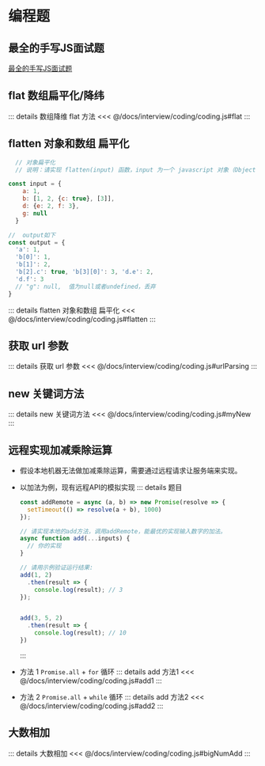 # 编程题
## 最全的手写JS面试题

[最全的手写JS面试题](https://juejin.cn/post/6968713283884974088#heading-2)


## flat 数组扁平化/降纬
::: details 数组降维 flat 方法
<<< @/docs/interview/coding/coding.js#flat
:::

## flatten 对象和数组 扁平化
```javascript
  // 对象扁平化
  // 说明：请实现 flatten(input) 函数，input 为一个 javascript 对象（Object 或者 Array），返回值为扁平化后的结果。

const input = {
    a: 1,
    b: [1, 2, {c: true}, [3]],
    d: {e: 2, f: 3},
    g: null
  }

//  output如下
const output = {
  'a': 1,
  'b[0]': 1,
  'b[1]': 2,
  'b[2].c': true, 'b[3][0]': 3, 'd.e': 2,
  'd.f': 3
  // "g": null,  值为null或者undefined，丢弃
}
```
::: details flatten 对象和数组 扁平化
<<< @/docs/interview/coding/coding.js#flatten
:::

## 获取 url 参数
::: details 获取 url 参数
<<< @/docs/interview/coding/coding.js#urlParsing
:::

## new 关键词方法
::: details new 关键词方法
<<< @/docs/interview/coding/coding.js#myNew
:::

##  远程实现加减乘除运算
- 假设本地机器无法做加减乘除运算，需要通过远程请求让服务端来实现。
- 以加法为例，现有远程API的模拟实现
::: details 题目
    ```javascript
    const addRemote = async (a, b) => new Promise(resolve => {
      setTimeout(() => resolve(a + b), 1000)
    });
    
    // 请实现本地的add方法，调用addRemote，能最优的实现输入数字的加法。
    async function add(...inputs) {
      // 你的实现
    }
    
    // 请用示例验证运行结果:
    add(1, 2)
      .then(result => {
        console.log(result); // 3
    });
    
    
    add(3, 5, 2)
      .then(result => {
        console.log(result); // 10
    })
    
    ```
  :::
- 方法 1 `Promise.all` + `for` 循环
  ::: details add 方法1
  <<< @/docs/interview/coding/coding.js#add1
  :::

- 方法 2 `Promise.all` + `while` 循环
  ::: details add 方法2
  <<< @/docs/interview/coding/coding.js#add2
  :::
  

## 大数相加
::: details 大数相加
<<< @/docs/interview/coding/coding.js#bigNumAdd
:::



